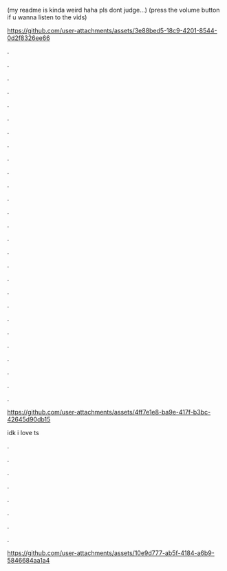 (my readme is kinda weird haha pls dont judge...)
(press the volume button if u wanna listen to the vids)


https://github.com/user-attachments/assets/3e88bed5-18c9-4201-8544-0d2f8326ee66

.

.

.



.




.





.





.






.



.


.





.


.



.



.



.



.




.



.




.



.


.



.





.


.



.



.



.





https://github.com/user-attachments/assets/4ff7e1e8-ba9e-417f-b3bc-42645d90db15

idk i love ts


.




.




.




.




.



.



.



.


https://github.com/user-attachments/assets/10e9d777-ab5f-4184-a6b9-5846684aa1a4








